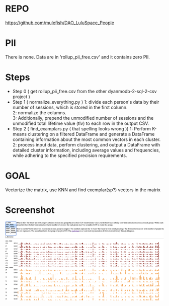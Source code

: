 # REPO
https://github.com/mulefish/DAO_LuluSpace_People

# PII
There is none. Data are in 'rollup_pii_free.csv' and it contains zero PII.

# Steps
- Step 0 ( get rollup_pii_free.csv from the other dyanmodb-2-sql-2-csv project )
- Step 1 ( normalize_everything.py )
    1: divide each person's data by their number of sessions, which is stored in the first column.   
    2: normalize the columns.   
    3: Additionally, prepend the unmodified number of sessions and the unmodified total lifetime value (tlv) to each row in the output CSV.  
- Step 2 ( find_examplars.py ( that spelling looks wrong ))
    1: Perform K-means clustering on a filtered DataFrame and generate a DataFrame containing information about the most common vectors in each cluster. 
    2: process input data, perform clustering, and output a DataFrame with detailed cluster information, including average values and frequencies, while adhering to the specified precision requirements.

# GOAL
Vectorize the matrix, use KNN and find exemplar(sp?) vectors in the matrix

# Screenshot
![Luluspace](luluspace.png)